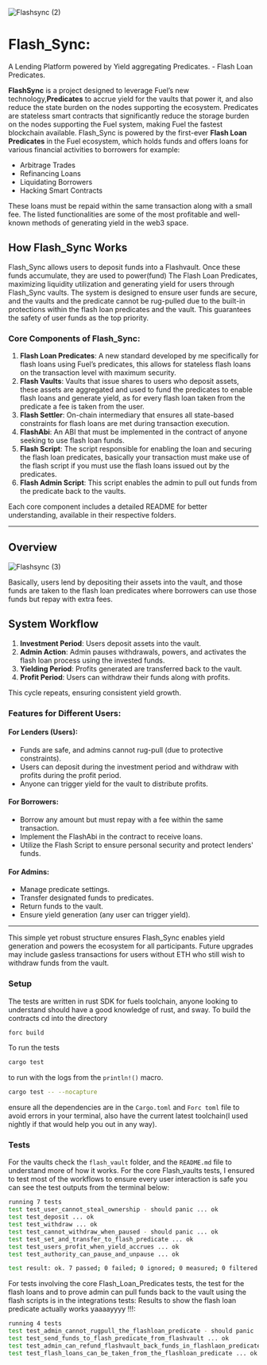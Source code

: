    ![Flashsync (2)](https://github.com/user-attachments/assets/317b7c3d-7bde-4e1d-bdde-8c83cf63d831)
# Flash_Sync:
A Lending Platform powered by Yield aggregating Predicates. - Flash Loan Predicates.

**FlashSync** is a project designed to leverage Fuel’s new technology,**Predicates** to accrue yield for the vaults that power it, and also reduce the state burden on the nodes supporting the ecosystem.
Predicates are stateless smart contracts that significantly reduce the storage burden on the nodes supporting the Fuel system, making Fuel the fastest blockchain available. Flash_Sync is powered by the first-ever **Flash Loan Predicates** in the Fuel ecosystem, which holds funds and offers loans for various financial activities to borrowers for example:

- Arbitrage Trades
- Refinancing Loans
- Liquidating Borrowers
- Hacking Smart Contracts

These loans must be repaid within the same transaction along with a small fee. The listed functionalities are some of the most profitable and well-known methods of generating yield in the web3 space.

## How Flash_Sync Works

Flash_Sync allows users to deposit funds into a Flashvault. Once these funds accumulate, they are used to power(fund) The Flash Loan Predicates, maximizing liquidity utilization and generating yield for users through Flash_Sync vaults. The system is designed to ensure user funds are secure, and the vaults and the predicate cannot be rug-pulled due to the built-in protections within the flash loan predicates and the vault. This guarantees the safety of user funds as the top priority.

### Core Components of Flash_Sync:

1. **Flash Loan Predicates**: A new standard developed by me specifically for flash loans using Fuel’s predicates, this allows for stateless flash loans on the transaction level with maximum security.
2. **Flash Vaults**: Vaults that issue shares to users who deposit assets, these assets are aggregated and used to fund the predicates to  enable flash loans and generate yield, as for every flash loan taken from the predicate a fee is taken from the user.
3. **Flash Settler**: On-chain intermediary that ensures all state-based constraints for flash loans are met during transaction execution.
4. **FlashAbi**: An ABI that must be implemented in the contract of anyone seeking to use flash loan funds.
5. **Flash Script**: The script responsible for enabling the loan and securing the flash loan predicates, basically your transaction must make use of the flash script if you must use the flash loans issued out by the predicates.
6. **Flash Admin Script**: This script enables the admin to pull out funds from the predicate back to the vaults.

Each core component includes a detailed README for better understanding, available in their respective folders.

---

## Overview
![Flashsync (3)](https://github.com/user-attachments/assets/cb63c237-df29-4161-9eb2-f8eb637388ba)

Basically, users lend by depositing their assets into the vault, and those funds are taken to the flash loan predicates where borrowers can use those funds but repay with extra fees.

## System Workflow

1. **Investment Period**: Users deposit assets into the vault.
2. **Admin Action**: Admin pauses withdrawals, powers, and activates the flash loan process using the invested funds.
3. **Yielding Period**: Profits generated are transferred back to the vault.
4. **Profit Period**: Users can withdraw their funds along with profits.

This cycle repeats, ensuring consistent yield growth.

### Features for Different Users:

#### For Lenders (Users):
- Funds are safe, and admins cannot rug-pull (due to protective constraints).
- Users can deposit during the investment period and withdraw with profits during the profit period.
- Anyone can trigger yield for the vault to distribute profits.

#### For Borrowers:
- Borrow any amount but must repay with a fee within the same transaction.
- Implement the FlashAbi in the contract to receive loans.
- Utilize the Flash Script to ensure personal security and protect lenders' funds.

#### For Admins:
- Manage predicate settings.
- Transfer designated funds to predicates.
- Return funds to the vault.
- Ensure yield generation (any user can trigger yield).

---

This simple yet robust structure ensures Flash_Sync enables yield generation and powers the ecosystem for all participants. Future upgrades may include gasless transactions for users without ETH who still wish to withdraw funds from the vault.





### Setup

The tests are written in rust SDK for fuels toolchain, anyone looking to understand should have a good knowledge of rust, and sway.
To build the contracts cd into the directory
```bash
forc build
```
To run the tests 
```bash
cargo test
```
to run with the logs from the `println!()` macro.
```bash
cargo test -- --nocapture
```

ensure all the dependencies are in the `Cargo.toml` and `Forc toml` file to avoid errors in your terminal, also have the current latest toolchain(I used nightly if that would help you out in any way).

### Tests

For the vaults check the `flash_vault` folder, and the `README.md` file to understand more of how it works.
For the core Flash_vaults tests, I ensured to test most of the workflows to ensure every user interaction is safe you can see the test outputs from the terminal below:

```bash
running 7 tests
test test_user_cannot_steal_ownership - should panic ... ok
test test_deposit ... ok
test test_withdraw ... ok
test test_cannot_withdraw_when_paused - should panic ... ok
test test_set_and_transfer_to_flash_predicate ... ok
test test_users_profit_when_yield_accrues ... ok
test test_authority_can_pause_and_unpause ... ok

test result: ok. 7 passed; 0 failed; 0 ignored; 0 measured; 0 filtered out; finished in 1.50
```

For tests involving the core Flash_Loan_Predicates tests, the test for the flash loans and to prove admin can pull funds back to the vault using the flash scripts is in the integrations tests:
Results to show the flash loan predicate actually works yaaaayyyy !!!: 
```bash
running 4 tests
test test_admin_cannot_rugpull_the_flashloan_predicate - should panic ... ok
test test_send_funds_to_flash_predicate_from_flashvault ... ok
test test_admin_can_refund_flashvault_back_funds_in_flashlaon_predicate ... ok
test test_flash_loans_can_be_taken_from_the_flashloan_predicate ... ok

```
